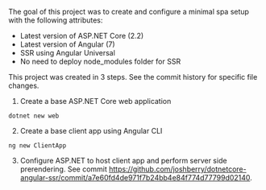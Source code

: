 The goal of this project was to create and configure a minimal spa setup with the following attributes:
- Latest version of ASP.NET Core (2.2)
- Latest version of Angular (7)
- SSR using Angular Universal
- No need to deploy node_modules folder for SSR

This project was created in 3 steps. See the commit history for specific file changes.

1. Create a base ASP.NET Core web application
```
dotnet new web
```

2. Create a base client app using Angular CLI
```
ng new ClientApp
```

3. Configure ASP.NET to host client app and perform server side prerendering. See commit https://github.com/joshberry/dotnetcore-angular-ssr/commit/a7e60fd4de971f7b24bb4e84f774d77799d02140.
